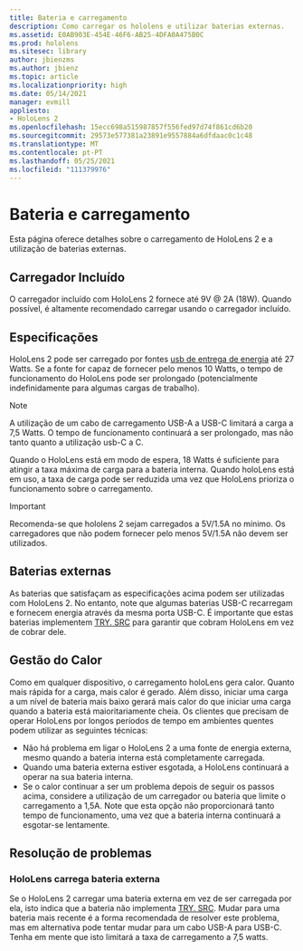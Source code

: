 ```yaml
---
title: Bateria e carregamento
description: Como carregar os hololens e utilizar baterias externas.
ms.assetid: E0AB903E-454E-46F6-AB25-4DFA0A475B0C
ms.prod: hololens
ms.sitesec: library
author: jbienzms
ms.author: jbienz
ms.topic: article
ms.localizationpriority: high
ms.date: 05/14/2021
manager: evmill
appliesto:
- HoloLens 2
ms.openlocfilehash: 15ecc698a515987857f556fed97d74f861cd6b20
ms.sourcegitcommit: 29573e577381a23891e9557884a6dfdaac0c1c48
ms.translationtype: MT
ms.contentlocale: pt-PT
ms.lasthandoff: 05/25/2021
ms.locfileid: "111379976"
---
```

# <a name="battery-and-charging"></a>Bateria e carregamento

Esta página oferece detalhes sobre o carregamento de HoloLens 2 e a utilização de baterias externas.

## <a name="included-charger"></a>Carregador Incluído

O carregador incluído com HoloLens 2 fornece até 9V @ 2A (18W). Quando possível, é altamente recomendado carregar usando o carregador incluído.  

## <a name="specifications"></a>Especificações

HoloLens 2 pode ser carregado por fontes [usb de entrega de energia](https://www.usb.org/usb-charger-pd) até 27 Watts. Se a fonte for capaz de fornecer pelo menos 10 Watts, o tempo de funcionamento do HoloLens pode ser prolongado (potencialmente indefinidamente para algumas cargas de trabalho). 

> [!NOTE]
> A utilização de um cabo de carregamento USB-A a USB-C limitará a carga a 7,5 Watts. O tempo de funcionamento continuará a ser prolongado, mas não tanto quanto a utilização usb-C a C.

Quando o HoloLens está em modo de espera, 18 Watts é suficiente para atingir a taxa máxima de carga para a bateria interna. Quando holoLens está em uso, a taxa de carga pode ser reduzida uma vez que HoloLens prioriza o funcionamento sobre o carregamento.

> [!IMPORTANT]
> Recomenda-se que hololens 2 sejam carregados a 5V/1.5A no mínimo. Os carregadores que não podem fornecer pelo menos 5V/1.5A não devem ser utilizados. 

## <a name="external-battery-packs"></a>Baterias externas

As baterias que satisfaçam as especificações acima podem ser utilizadas com HoloLens 2. No entanto, note que algumas baterias USB-C recarregam e fornecem energia através da mesma porta USB-C. É importante que estas baterias implementem [TRY. SRC](https://usb.org/document-library/usb-type-cr-cable-and-connector-specification-revision-20) para garantir que cobram HoloLens em vez de cobrar dele. 

## <a name="managing-heat"></a>Gestão do Calor

Como em qualquer dispositivo, o carregamento holoLens gera calor. Quanto mais rápida for a carga, mais calor é gerado. Além disso, iniciar uma carga a um nível de bateria mais baixo gerará mais calor do que iniciar uma carga quando a bateria está maioritariamente cheia. Os clientes que precisam de operar HoloLens por longos períodos de tempo em ambientes quentes podem utilizar as seguintes técnicas:

- Não há problema em ligar o HoloLens 2 a uma fonte de energia externa, mesmo quando a bateria interna está completamente carregada.
- Quando uma bateria externa estiver esgotada, a HoloLens continuará a operar na sua bateria interna.    
- Se o calor continuar a ser um problema depois de seguir os passos acima, considere a utilização de um carregador ou bateria que limite o carregamento a 1,5A. Note que esta opção não proporcionará tanto tempo de funcionamento, uma vez que a bateria interna continuará a esgotar-se lentamente.

## <a name="troubleshooting"></a>Resolução de problemas


### <a name="hololens-charges-external-battery"></a>HoloLens carrega bateria externa
Se o HoloLens 2 carregar uma bateria externa em vez de ser carregada por ela, isto indica que a bateria não implementa [TRY. SRC](https://usb.org/document-library/usb-type-cr-cable-and-connector-specification-revision-20). Mudar para uma bateria mais recente é a forma recomendada de resolver este problema, mas em alternativa pode tentar mudar para um cabo USB-A para USB-C. Tenha em mente que isto limitará a taxa de carregamento a 7,5 watts.
